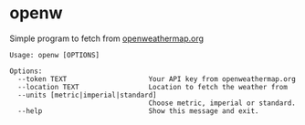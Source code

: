 # openw

Simple program to fetch from [openweathermap.org](https://openweathermap.org)

```
Usage: openw [OPTIONS]

Options:
  --token TEXT                    Your API key from openweathermap.org
  --location TEXT                 Location to fetch the weather from
  --units [metric|imperial|standard]
                                  Choose metric, imperial or standard.
  --help                          Show this message and exit.
```

